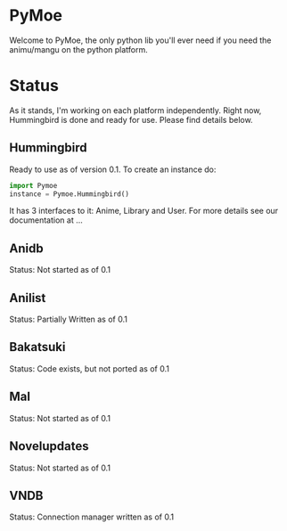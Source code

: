 # PyMoe
Welcome to PyMoe, the only python lib you'll ever need if you need the animu/mangu on the python platform.

# Status
As it stands, I'm working on each platform independently. Right now, Hummingbird is done and ready for use. Please find details below.

## Hummingbird
Ready to use as of version 0.1.
To create an instance do:
```python
import Pymoe
instance = Pymoe.Hummingbird()
```
It has 3 interfaces to it: Anime, Library and User. 
For more details see our documentation at ...

## Anidb
Status: Not started as of 0.1

## Anilist
Status: Partially Written as of 0.1

## Bakatsuki
Status: Code exists, but not ported as of 0.1

## Mal
Status: Not started as of 0.1

## Novelupdates
Status: Not started as of 0.1

## VNDB
Status: Connection manager written as of 0.1
